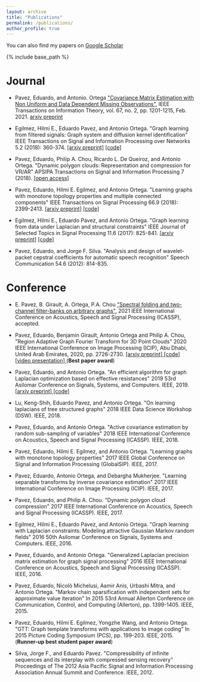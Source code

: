 ```yaml
---
layout: archive
title: "Publications"
permalink: /publications/
author_profile: true
---
```

You can also find my papers on [Google Scholar](https://scholar.google.com/citations?user=O-I1ZnIAAAAJ&hl=en)

{% include base_path %}

Journal
======
* Pavez, Eduardo, and   Antonio. Ortega ["Covariance Matrix Estimation with Non Uniform and Data Dependent Missing Observations"](https://doi.org/10.1109/TIT.2020.3039118),  IEEE Transactions on Information Theory, vol. 67, no. 2, pp. 1201-1215, Feb. 2021. [arxiv preprint](https://arxiv.org/abs/1910.00667) 

* Egilmez, Hilmi E., Eduardo Pavez, and Antonio Ortega. "Graph learning from filtered signals: Graph system and diffusion kernel identification" IEEE Transactions on Signal and Information Processing over Networks 5.2 (2018): 360-374. <u><a href="https://arxiv.org/abs/1803.02553">[arxiv preprint]</a></u>  <u><a href="https://github.com/STAC-USC/Graph_Learning">[code]</a></u> 

* Pavez, Eduardo, Philip A. Chou, Ricardo L. De Queiroz, and Antonio Ortega. "Dynamic polygon clouds: Representation and compression for VR/AR" APSIPA Transactions on Signal and Information Processing 7 (2018). <u><a href="https://doi.org/10.1017/ATSIP.2018.15">[open access]</a></u>

* Pavez, Eduardo, Hilmi E. Egilmez, and Antonio Ortega. "Learning graphs with monotone topology properties and multiple connected components" IEEE Transactions on Signal Processing 66.9 (2018): 2399-2413. <u><a href="https://arxiv.org/abs/1705.10934">[arxiv preprint]</a></u>  <u><a href="https://github.com/STAC-USC/graph_learning_properties">[code]</a></u> 

* Egilmez, Hilmi E., Eduardo Pavez, and Antonio Ortega. "Graph learning from data under Laplacian and structural constraints" IEEE Journal of Selected Topics in Signal Processing 11.6 (2017): 825-841. <u><a href="https://arxiv.org/abs/1803.02553">[arxiv preprint]</a></u>  <u><a href="https://github.com/STAC-USC/Graph_Learning">[code]</a></u> 

* Pavez, Eduardo, and Jorge F. Silva. "Analysis and design of wavelet-packet cepstral coefficients for automatic speech recognition" Speech Communication 54.6 (2012): 814-835.

Conference
======
* E. Pavez, B. Girault, A. Ortega, P.A. Chou ["Spectral folding and two-channel filter-banks on arbitrary graphs"](https://arxiv.org/abs/2010.12604), 2021 IEEE International Conference on Acoustics, Speech and Signal Processing (ICASSP), accepted.

* Pavez, Eduardo,  Benjamin Girault, Antonio Ortega and Philip A. Chou, "Region Adaptive Graph Fourier Transform for 3D Point Clouds" 2020 IEEE International Conference on Image Processing (ICIP), Abu Dhabi, United Arab Emirates, 2020, pp. 2726-2730.  <u><a href="https://arxiv.org/abs/2003.01866">[arxiv preprint] </a></u> <u><a href="https://github.com/STAC-USC/RA-GFT">[code]</a></u> <u><a href=" https://www.youtube.com/watch?v=1veeyLxpDrM&ab_channel=epc_research">[video presentation] </a></u> (**Best paper award**)

* Pavez, Eduardo, and Antonio Ortega. "An efficient algorithm for graph Laplacian optimization based on effective resistances" 2019 53rd Asilomar Conference on Signals, Systems, and Computers. IEEE, 2019. <u><a href="https://arxiv.org/abs/2004.08451">[arxiv preprint] </a></u> <u><a href="https://github.com/STAC-USC/graph_learning_CombLap">[code]</a></u>

* Lu, Keng-Shih, Eduardo Pavez, and Antonio Ortega. "On learning laplacians of tree structured graphs" 2018 IEEE Data Science Workshop (DSW). IEEE, 2018.

* Pavez, Eduardo, and Antonio Ortega. "Active covariance estimation by random sub-sampling of variables" 2018 IEEE International Conference on Acoustics, Speech and Signal Processing (ICASSP). IEEE, 2018.

* Pavez, Eduardo, Hilmi E. Egilmez, and Antonio Ortega. "Learning graphs with monotone topology properties" 2017 IEEE Global Conference on Signal and Information Processing (GlobalSIP). IEEE, 2017.

* Pavez, Eduardo, Antonio Ortega, and Debargha Mukherjee. "Learning separable transforms by inverse covariance estimation" 2017 IEEE International Conference on Image Processing (ICIP). IEEE, 2017.

* Pavez, Eduardo, and Philip A. Chou. "Dynamic polygon cloud compression" 2017 IEEE International Conference on Acoustics, Speech and Signal Processing (ICASSP). IEEE, 2017.

* Egilmez, Hilmi E., Eduardo Pavez, and Antonio Ortega. "Graph learning with Laplacian constraints: Modeling attractive Gaussian Markov random fields" 2016 50th Asilomar Conference on Signals, Systems and Computers. IEEE, 2016.

* Pavez, Eduardo, and Antonio Ortega. "Generalized Laplacian precision matrix estimation for graph signal processing" 2016 IEEE International Conference on Acoustics, Speech and Signal Processing (ICASSP). IEEE, 2016.

* Pavez, Eduardo, Nicolò Michelusi, Aamir Anis, Urbashi Mitra, and Antonio Ortega. "Markov chain sparsification with independent sets for approximate value iteration" In 2015 53rd Annual Allerton Conference on Communication, Control, and Computing (Allerton), pp. 1399-1405. IEEE, 2015.

* Pavez, Eduardo, Hilmi E. Egilmez, Yongzhe Wang, and Antonio Ortega. "GTT: Graph template transforms with applications to image coding" In 2015 Picture Coding Symposium (PCS), pp. 199-203. IEEE, 2015. (**Runner-up best student paper award**)

* Silva, Jorge F., and Eduardo Pavez. "Compressibility of infinite sequences and its interplay with compressed sensing recovery" Proceedings of The 2012 Asia Pacific Signal and Information Processing Association Annual Summit and Conference. IEEE, 2012.

